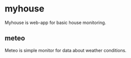 # myhouse
Myhouse is web-app for basic house monitoring.

## meteo

Meteo is simple monitor for data about weather conditions.